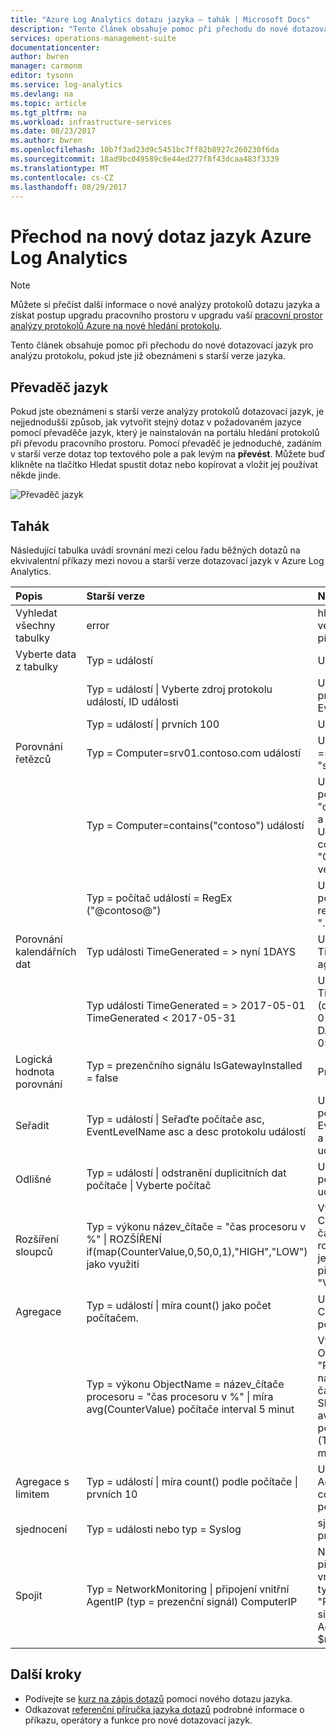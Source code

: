 ```yaml
---
title: "Azure Log Analytics dotazu jazyka – tahák | Microsoft Docs"
description: "Tento článek obsahuje pomoc při přechodu do nové dotazovací jazyk pro analýzu protokolu, pokud jste již obeznámeni s starší verze jazyka."
services: operations-management-suite
documentationcenter: 
author: bwren
manager: carmonm
editor: tysonn
ms.service: log-analytics
ms.devlang: na
ms.topic: article
ms.tgt_pltfrm: na
ms.workload: infrastructure-services
ms.date: 08/23/2017
ms.author: bwren
ms.openlocfilehash: 10b7f3ad23d9c5451bc7ff82b8927c260230f6da
ms.sourcegitcommit: 18ad9bc049589c8e44ed277f8f43dcaa483f3339
ms.translationtype: MT
ms.contentlocale: cs-CZ
ms.lasthandoff: 08/29/2017
---
```

# <a name="transitioning-to-azure-log-analytics-new-query-language"></a>Přechod na nový dotaz jazyk Azure Log Analytics

> [!NOTE]
> Můžete si přečíst další informace o nové analýzy protokolů dotazu jazyka a získat postup upgradu pracovního prostoru v upgradu vaší [pracovní prostor analýzy protokolů Azure na nové hledání protokolu](log-analytics-log-search-upgrade.md).

Tento článek obsahuje pomoc při přechodu do nové dotazovací jazyk pro analýzu protokolu, pokud jste již obeznámeni s starší verze jazyka.

## <a name="language-converter"></a>Převaděč jazyk

Pokud jste obeznámeni s starší verze analýzy protokolů dotazovací jazyk, je nejjednodušší způsob, jak vytvořit stejný dotaz v požadovaném jazyce pomocí převaděče jazyk, který je nainstalován na portálu hledání protokolů při převodu pracovního prostoru.  Pomocí převaděč je jednoduché, zadáním v starší verze dotaz top textového pole a pak levým na **převést**.  Můžete buď klikněte na tlačítko Hledat spustit dotaz nebo kopírovat a vložit jej používat někde jinde.

![Převaděč jazyk](media/log-analytics-log-search-upgrade/language-converter.png)


## <a name="cheat-sheet"></a>Tahák

Následující tabulka uvádí srovnání mezi celou řadu běžných dotazů na ekvivalentní příkazy mezi novou a starší verze dotazovací jazyk v Azure Log Analytics.

| Popis | Starší verze | Nový |
|:--|:--|:--|
| Vyhledat všechny tabulky      | error | hledání "error" (ne velká a malá písmena) |
| Vyberte data z tabulky | Typ = událostí |  Událost |
|                        | Typ = událostí &#124; Vyberte zdroj protokolu událostí, ID události | Událost &#124; Zdroj protokolu událostí, EventID projektu |
|                        | Typ = událostí &#124; prvních 100 | Událost &#124; trvat 100 |
| Porovnání řetězců      | Typ = Computer=srv01.contoso.com událostí   | Událost &#124; kde počítač == "srv01.contoso.com" |
|                        | Typ = Computer=contains("contoso") událostí | Událost &#124; Pokud počítač obsahuje "contoso" (ne velká a malá písmena)<br>Událost &#124; kde contains_cs počítače "Contoso" (malá a velká písmena) |
|                        | Typ = počítač událostí = RegEx ("@contoso@")  | Událost &#124; kde počítače odpovídá regulárnímu výrazu ". *contoso*" |
| Porovnání kalendářních dat        | Typ události TimeGenerated = > nyní 1DAYS | Událost &#124; kde TimeGenerated > ago(1d) |
|                        | Typ události TimeGenerated = > 2017-05-01 TimeGenerated < 2017-05-31 | Událost &#124; kde TimeGenerated mezi (datetime(2017-05-01)... DATETIME(2017-05-31)) |
| Logická hodnota porovnání     | Typ = prezenčního signálu IsGatewayInstalled = false  | Prezenční signál | kde IsGatewayInstalled hodnotu false |
| Seřadit                   | Typ = událostí &#124; Seřaďte počítače asc, EventLevelName asc a desc protokolu událostí | Událost \| Řadit podle počítače asc, EventLevelName asc a desc protokolu událostí |
| Odlišné               | Typ = událostí &#124; odstranění duplicitních dat počítače \| Vyberte počítač | Událost &#124; shrnout počítačem protokolu událostí |
| Rozšíření sloupců         | Typ = výkonu název_čítače = "čas procesoru v %" &#124; ROZŠÍŘENÍ if(map(CounterValue,0,50,0,1),"HIGH","LOW") jako využití | Výkonu &#124; kde CounterName == "% času procesoru" \| rozšíření využití =, je-li ("Nedostatek" přepočtené > 50, "Vysoká") |
| Agregace            | Typ = událostí &#124; míra count() jako počet počítačem. | Událost &#124; shrnout Count = count() počítačem. |
|                                | Typ = výkonu ObjectName = název_čítače procesoru = "čas procesoru v %" &#124; míra avg(CounterValue) počítače interval 5 minut | Výkonu &#124; kde ObjectName == "Procesor" a název_čítače == "% času procesoru" &#124; Shrňte avg(CounterValue) počítačem bin (TimeGenerated, 5 minut) |
| Agregace s limitem | Typ = událostí &#124; míra count() podle počítače &#124; prvních 10 | Událost &#124; shrnout AggregatedValue = count() podle počítače &#124; limit 10 |
| sjednocení                  | Typ = události nebo typ = Syslog | sjednocení události procesu Syslog |
| Spojit                   | Typ = NetworkMonitoring &#124; připojení vnitřní AgentIP (typ = prezenční signál) ComputerIP | NetworkMonitoring &#124; připojení typu = vnitřní (vyhledávání typu == "Prezenčního signálu") na $left. AgentIP == $right.ComputerIP |



## <a name="next-steps"></a>Další kroky
- Podívejte se [kurz na zápis dotazů](https://go.microsoft.com/fwlink/?linkid=856078) pomocí nového dotazu jazyka.
- Odkazovat [referenční příručka jazyka dotazů](https://go.microsoft.com/fwlink/?linkid=856079) podrobné informace o příkazu, operátory a funkce pro nové dotazovací jazyk.  
